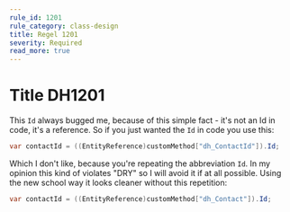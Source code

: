 ```yaml
---
rule_id: 1201
rule_category: class-design
title: Regel 1201
severity: Required
read_more: true
---
```


# Title DH1201 <Required/>

This `Id` always bugged me, because of this simple fact - it's not an Id in code, it's a reference. So if you just wanted the `Id` in code you use this:

```csharp
var contactId = ((EntityReference)customMethod["dh_ContactId"]).Id;
```

<!-- more -->

Which I don't like, because you're repeating the abbreviation `Id`. In my opinion this kind of violates "DRY" so I will avoid it if at all possible. Using the new school way it looks cleaner without this repetition:

```csharp
var contactId = ((EntityReference)customMethod["dh_Contact"]).Id;
```